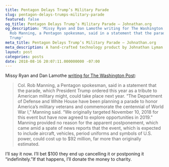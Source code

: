 ```yaml
---
title: Pentagon Delays Trump’s Military Parade
slug: pentagon-delays-trumps-military-parade
featured: false
og_title: Pentagon Delays Trump’s Military Parade – Johnathan.org
og_description: 'Missy Ryan and Dan Lamothe writing for The Washington Post : Col.
  Rob Manning, a Pentagon spokesman, said in a statement that the parade, which President
  Trump'
meta_title: Pentagon Delays Trump’s Military Parade – Johnathan.org
meta_description: A hand-crafted technology product by Johnathan Lyman
layout: post
categories: posts
date: 2018-08-16 20:07:11.000000000 -07:00
---
```


Missy Ryan and Dan Lamothe [writing for The Washington Post](https://www.washingtonpost.com/world/national-security/trumps-military-parade-may-cost-three-times-more-than-first-estimates/2018/08/16/15159b44-a17e-11e8-93e3-24d1703d2a7a_story.html):

>  Col. Rob Manning, a Pentagon spokesman, said in a statement that the parade, which President Trump ordered this year as a tribute to American military might, could take place next year.
> “The Department of Defense and White House have been planning a parade to honor America’s military veterans and commemorate the centennial of World War I,” Manning said. “We originally targeted November 10, 2018 for this event but have now agreed to explore opportunities in 2019.”
> Manning provided no reason for the apparent postponement, which came amid a spate of news reports that the event, which is expected to include aircraft, vehicles, period uniforms and symbols of U.S. power, could cost up to $92 million, far more than originally estimated.

I’ll say it now. I’ll bet $100 they end up cancelling it or postponing it “indefinitely.”If that happens, I’ll donate the money to charity.

